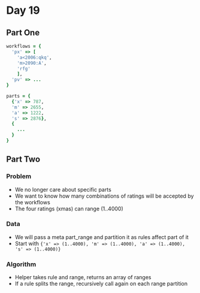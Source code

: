 # Day 19

## Part One

```ruby
workflows = {
  'px' => [
    'a<2006:qkq',
    'm>2090:A',
    'rfg'
    ],
  'pv' => ...
}

parts = {
  {'x' => 787,
  'm' => 2655,
  'a' => 1222,
  's' => 2876},
  {
    ...
  }
}
```

## Part Two

### Problem

- We no longer care about specific parts
- We want to know how many combinations of ratings will be accepted by the workflows
- The four ratings (xmas) can range (1..4000)

### Data

- We will pass a meta part_range and partition it as rules affect part of it
- Start with `{'x' => (1..4000), 'm' => (1..4000), 'a' => (1..4000), 's' => (1..4000)}`

### Algorithm

- Helper takes rule and range, returns an array of ranges
- If a rule splits the range, recursively call again on each range partition
